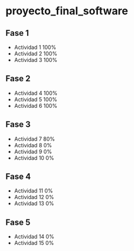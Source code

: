 # proyecto_final_software

## Fase 1
* Actividad 1 	100%
* Actividad 2 	100%
* Actividad 3 	100%

## Fase 2
* Actividad 4 	100%
* Actividad 5 	100%
* Actividad 6 	100%

## Fase 3
* Actividad 7 	80%
* Actividad 8 	0%
* Actividad 9 	0%
* Actividad 10 	0%

## Fase 4
* Actividad 11 	0%
* Actividad 12 	0%
* Actividad 13 	0%

## Fase 5
* Actividad 14 0%
* Actividad 15 0%
